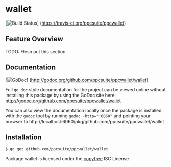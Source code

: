 wallet
======

[![Build Status](https://travis-ci.org/ppcsuite/ppcwallet.png?branch=master)]
(https://travis-ci.org/ppcsuite/ppcwallet)

## Feature Overview

TODO: Flesh out this section

## Documentation

[![GoDoc](https://godoc.org/github.com/ppcsuite/ppcwallet/wallet?status.png)]
(http://godoc.org/github.com/ppcsuite/ppcwallet/wallet)

Full `go doc` style documentation for the project can be viewed online without
installing this package by using the GoDoc site here:
http://godoc.org/github.com/ppcsuite/ppcwallet/wallet

You can also view the documentation locally once the package is installed with
the `godoc` tool by running `godoc -http=":6060"` and pointing your browser to
http://localhost:6060/pkg/github.com/ppcsuite/ppcwallet/wallet

## Installation

```bash
$ go get github.com/ppcsuite/ppcwallet/wallet
```

Package wallet is licensed under the [copyfree](http://copyfree.org) ISC
License.
